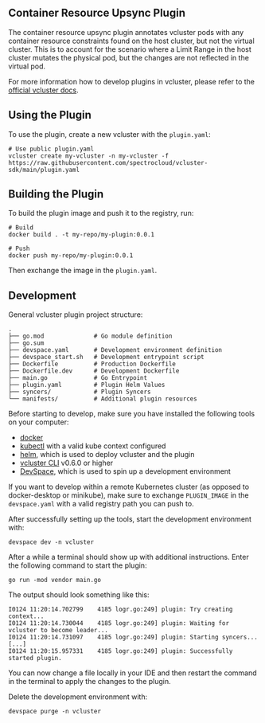 ## Container Resource Upsync Plugin

The container resource upsync plugin annotates vcluster pods with any container resource constraints found on the host cluster, but not the virtual cluster. This is to account for the scenario where a Limit Range in the host cluster mutates the physical pod, but the changes are not reflected in the virtual pod.

For more information how to develop plugins in vcluster, please refer to the [official vcluster docs](https://www.vcluster.com/docs/plugins/overview).

## Using the Plugin

To use the plugin, create a new vcluster with the `plugin.yaml`:

```
# Use public plugin.yaml
vcluster create my-vcluster -n my-vcluster -f https://raw.githubusercontent.com/spectrocloud/vcluster-sdk/main/plugin.yaml
```

## Building the Plugin

To build the plugin image and push it to the registry, run:
```
# Build
docker build . -t my-repo/my-plugin:0.0.1

# Push
docker push my-repo/my-plugin:0.0.1
```

Then exchange the image in the `plugin.yaml`.

## Development

General vcluster plugin project structure:
```
.
├── go.mod              # Go module definition
├── go.sum
├── devspace.yaml       # Development environment definition
├── devspace_start.sh   # Development entrypoint script
├── Dockerfile          # Production Dockerfile 
├── Dockerfile.dev      # Development Dockerfile
├── main.go             # Go Entrypoint
├── plugin.yaml         # Plugin Helm Values
├── syncers/            # Plugin Syncers
└── manifests/          # Additional plugin resources
```

Before starting to develop, make sure you have installed the following tools on your computer:
- [docker](https://docs.docker.com/)
- [kubectl](https://kubernetes.io/docs/tasks/tools/) with a valid kube context configured
- [helm](https://helm.sh/docs/intro/install/), which is used to deploy vcluster and the plugin
- [vcluster CLI](https://www.vcluster.com/docs/getting-started/setup) v0.6.0 or higher
- [DevSpace](https://devspace.sh/cli/docs/quickstart), which is used to spin up a development environment

If you want to develop within a remote Kubernetes cluster (as opposed to docker-desktop or minikube), make sure to exchange `PLUGIN_IMAGE` in the `devspace.yaml` with a valid registry path you can push to.

After successfully setting up the tools, start the development environment with:
```
devspace dev -n vcluster
```

After a while a terminal should show up with additional instructions. Enter the following command to start the plugin:
```
go run -mod vendor main.go
```

The output should look something like this:
```
I0124 11:20:14.702799    4185 logr.go:249] plugin: Try creating context...
I0124 11:20:14.730044    4185 logr.go:249] plugin: Waiting for vcluster to become leader...
I0124 11:20:14.731097    4185 logr.go:249] plugin: Starting syncers...
[...]
I0124 11:20:15.957331    4185 logr.go:249] plugin: Successfully started plugin.
```

You can now change a file locally in your IDE and then restart the command in the terminal to apply the changes to the plugin.

Delete the development environment with:
```
devspace purge -n vcluster
```

